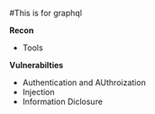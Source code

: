 #This is for graphql 

**Recon**
- Tools

**Vulnerabilties**
- Authentication and AUthroization
- Injection
- Information Diclosure

